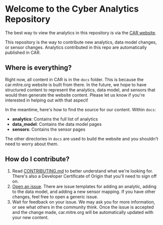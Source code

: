 # Welcome to the Cyber Analytics Repository

The best way to view the analytics in this repository is via the [CAR website](https://car.mitre.org).

This repository is the way to contribute new analytics, data model changes, or sensor changes. Analytics contributed in this repo are automatically published in CAR.

## Where is everything?

Right now, all content in CAR is in the `docs` folder. This is because the car.mitre.org website is built from there. In the future, we hope to have structured content to represent the analytics, data model, and sensors that would then generate the website content. Please let us know if you're interested in helping out with that aspect!

In the meantime, here's how to find the source for our content. Within `docs`:

* **analytics**: Contains the full list of analytics
* **data_model**: Contains the data model pages
* **sensors**: Contains the sensor pages

The other directories in `docs` are used to build the website and you shouldn't need to worry about them.

## How do I contribute?

1. Read [CONTRIBUTING.md](CONTRIBUTING.md) to better understand what we're looking for. There's also a Developer Certificate of Origin that you'll need to sign off on.
2. [Open an issue](https://github.com/mitre-attack/car/issues/new/choose). There are issue templates for adding an analytic, adding to the data model, and adding a new sensor mapping. If you have other changes, feel free to open a generic issue.
3. Wait for feedback on your issue. We may ask you for more information, or see what others in the community think. Once the issue is accepted and the change made, car.mitre.org will be automatically updated with your new content.